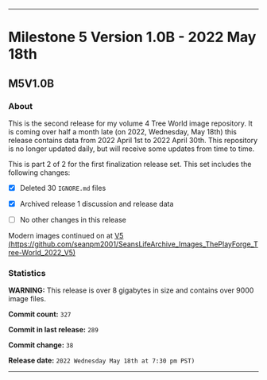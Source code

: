 ***

# Milestone 5 Version 1.0B - 2022 May 18th

## M5V1.0B

### About

This is the second release for my volume 4 Tree World image repository. It is coming over half a month late (on 2022, Wednesday, May 18th) this release contains data from 2022 April 1st to 2022 April 30th. This repository is no longer updated daily, but will receive some updates from time to time.

This is part 2 of 2 for the first finalization release set. This set includes the following changes:

- [x] Deleted 30 `IGNORE.md` files

- [x] Archived release 1 discussion and release data

- [ ] No other changes in this release

Modern images continued on at [V5 (https://github.com/seanpm2001/SeansLifeArchive_Images_ThePlayForge_Tree-World_2022_V5)](https://github.com/seanpm2001/SeansLifeArchive_Images_ThePlayForge_Tree-World_2022_V5/)

### Statistics

**WARNING:** This release is over 8 gigabytes in size and contains over 9000 image files.

**Commit count:** `327`

**Commit in last release:** `289`

**Commit change:** `38`

**Release date:** `2022 Wednesday May 18th at 7:30 pm PST)`

***
